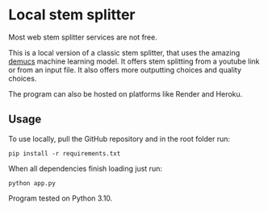 # Local stem splitter
Most web stem splitter services are not free.

This is a local version of a classic stem splitter, that uses the amazing [demucs](https://github.com/facebookresearch/demucs) machine learning model. It offers stem splitting from a youtube link or from an input file. It also offers more outputting choices and quality choices.

The program can also be hosted on platforms like Render and Heroku.

## Usage
To use locally, pull the GitHub repository and in the root folder run:

```pip install -r requirements.txt```

When all dependencies finish loading just run:

```python app.py```

Program tested on Python 3.10.

